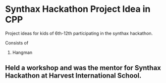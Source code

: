 # Synthax Hackathon Project Idea in CPP

Project ideas for kids of 6th-12th participating in the synthax hackathon.       

Consists of     
1) Hangman

## Held a workshop and was the mentor for Synthax Hackathon at Harvest International School.
